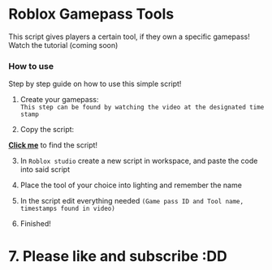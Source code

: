 # Roblox Gamepass Tools

This script gives players a certain tool, if they own a specific gamepass!<br>
Watch the tutorial (coming soon)

### How to use
Step by step guide on how to use this simple script!

1. Create your gamepass:<br>
`This step can be found by watching the video at the designated time stamp`

2. Copy the script:

[**Click me**](https://github.com/thomas13215/Fortress-Master-Tutorials/blob/Gamepass-Tools/GamepassScript.lua) to find the script!<br>

3. In `Roblox studio` create a new script in workspace, and paste the code into said script <br>

4. Place the tool of your choice into lighting and remember the name

5. In the script edit everything needed `(Game pass ID and Tool name, timestamps found in video)`

6. Finished!

# 7. Please like and subscribe :DD
